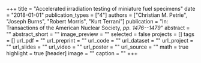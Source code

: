 +++
title = "Accelerated irradiation testing of miniature fuel specimens"
date = "2018-01-01"
publication_types = ["4"]
authors = ["Christian M. Petrie", "Joseph Burns", "Robert Morris", "Kurt Terrani"]
publication = "In: Transactions of the American Nuclear Society, _pp. 1476--1479_"
abstract = ""
abstract_short = ""
image_preview = ""
selected = false
projects = []
tags = []
url_pdf = ""
url_preprint = ""
url_code = ""
url_dataset = ""
url_project = ""
url_slides = ""
url_video = ""
url_poster = ""
url_source = ""
math = true
highlight = true
[header]
image = ""
caption = ""
+++
